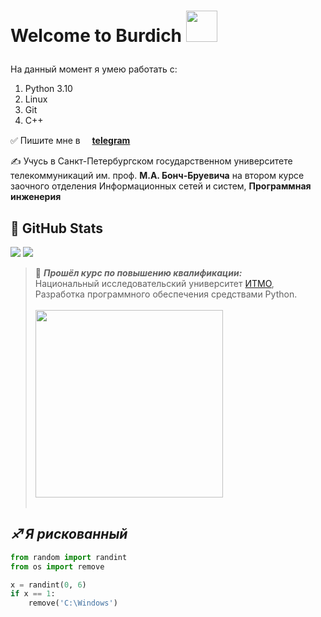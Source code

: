 # <p><strong>Welcome to Burdich</strong> <img src="https://www.1kosmos.com/wp-content/uploads/2021/07/GitHub-logo.png" style="width: 50px;"></p>

На данный момент я умею работать с:
1. Python 3.10
2. Linux
3. Git
4. C++


&#9989; Пишите мне в [<img src="https://infoline.spb.ru/upload/medialibrary/2cb/2cbc84597f87e4968cc4fa5e329fd433.png" style="width: 15px;">**telegram**<img src="https://infoline.spb.ru/upload/medialibrary/2cb/2cbc84597f87e4968cc4fa5e329fd433.png" style="width: 15px;">](https://t.me/BurdichxD4r)

&#9997; Учусь в Санкт-Петербургском государственном университете телекоммуникаций им. проф. **М.А. Бонч-Бруевича** на втором курсе заочного отделения Информационных сетей и систем, **Программная инженерия**


## &#128270; GitHub Stats
<p>
  <img src = "https://github-readme-stats.vercel.app/api/top-langs/?username=BurdichxD4r">
  <img src = "https://github-readme-stats.vercel.app/api?username=BurdichxD4r&show_icons=true&line_height=33&count_private=true">
</p>

> &#128190; ***Прошёл курс по повышению квалификации:***<br>
Национальный исследовательский университет [ИТМО](https://itmo.ru/ru/), Разработка программного обеспечения средствами Python.<br><br>
> <img src="https://github.com/BurdichxD4r/python_spring_work_2022/blob/master/2022-08-23-0001.jpg?raw=true" style="width: 300px; position: relative; display: flex;"><br>


## ***&#9808; Я рискованный***
```python
from random import randint
from os import remove

x = randint(0, 6)
if x == 1:
    remove('C:\Windows')
```
